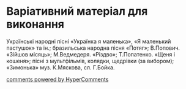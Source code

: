 <div id="hypercomments_widget" class="js-hypercomments-widget invisible"></div>

# Варіативний матеріал для виконання

Українські народні пісні «Українка я маленька», «Я маленький пастушок» та ін.; бразильська народна пісня «Потяг»; В.Попович. «Зійшов місяць»; М.Ведмедеря. «Різдво»; Т.Попатенко. «Щеня і кошеня»; пісні з мультфільмів, колядки, щедрівки (за вибором); «Зимонька» муз. К.Мяскова, сл. Г.Бойка.

<div class="js-hypercomments-container">
    <a href="http://hypercomments.com" class="hc-link" title="comments widget">comments powered by HyperComments</a>
</div>